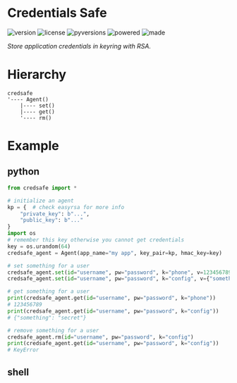 # Credentials Safe

<badges>![version](https://img.shields.io/pypi/v/credsafe.svg)
![license](https://img.shields.io/pypi/l/credsafe.svg)
![pyversions](https://img.shields.io/pypi/pyversions/credsafe.svg)
![powered](https://img.shields.io/badge/Powered%20by-UTF8-red.svg)
![made](https://img.shields.io/badge/Made%20with-PyCharm-red.svg)
</badges>

<i>Store application credentials in keyring with RSA.</i>

# Hierarchy

```
credsafe
'---- Agent()
    |---- set()
    |---- get()
    '---- rm()
```

# Example

## python
```python
from credsafe import *

# initialize an agent
kp = {  # check easyrsa for more info
    "private_key": b"...",
    "public_key": b"..."
}
import os
# remember this key otherwise you cannot get credentials
key = os.urandom(64)
credsafe_agent = Agent(app_name="my app", key_pair=kp, hmac_key=key)

# set something for a user
credsafe_agent.set(id="username", pw="password", k="phone", v=123456789)
credsafe_agent.set(id="username", pw="password", k="config", v={"something": "secret"})

# get something for a user
print(credsafe_agent.get(id="username", pw="password", k="phone"))
# 123456789
print(credsafe_agent.get(id="username", pw="password", k="config"))
# {"something": "secret"}

# remove something for a user
credsafe_agent.rm(id="username", pw="password", k="config")
print(credsafe_agent.get(id="username", pw="password", k="config"))
# KeyError
```

## shell
```shell script

```